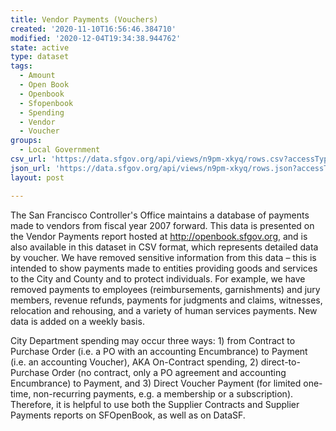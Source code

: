 ```yaml
---
title: Vendor Payments (Vouchers)
created: '2020-11-10T16:56:46.384710'
modified: '2020-12-04T19:34:38.944762'
state: active
type: dataset
tags:
  - Amount
  - Open Book
  - Openbook
  - Sfopenbook
  - Spending
  - Vendor
  - Voucher
groups:
  - Local Government
csv_url: 'https://data.sfgov.org/api/views/n9pm-xkyq/rows.csv?accessType=DOWNLOAD'
json_url: 'https://data.sfgov.org/api/views/n9pm-xkyq/rows.json?accessType=DOWNLOAD'
layout: post

---
```

The San Francisco Controller's Office maintains a database of payments made to vendors from fiscal year 2007 forward. This data is presented on the Vendor Payments report hosted at http://openbook.sfgov.org, and is also available in this dataset in CSV format, which represents detailed data by voucher. We have removed sensitive information from this data – this is intended to show payments made to entities providing goods and services to the City and County and to protect individuals. For example, we have removed payments to employees (reimbursements, garnishments) and jury members, revenue refunds, payments for judgments and claims, witnesses, relocation and rehousing, and a variety of human services payments. New data is added on a weekly basis.

City Department spending may occur three ways: 1) from Contract to Purchase Order (i.e. a PO with an accounting Encumbrance) to Payment (i.e. an accounting Voucher), AKA On-Contract spending, 2) direct-to-Purchase Order (no contract, only a PO agreement and accounting Encumbrance) to Payment, and 3) Direct Voucher Payment (for limited one-time, non-recurring payments, e.g. a membership or a subscription).  Therefore, it is helpful to use both the Supplier Contracts and Supplier Payments reports on SFOpenBook, as well as on DataSF.
